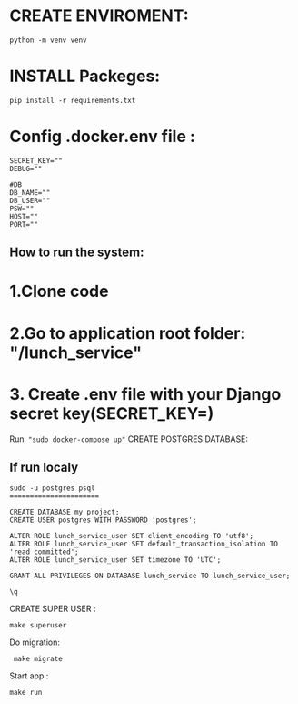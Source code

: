 # CREATE ENVIROMENT:

``python -m venv venv`` 

# INSTALL Packeges:

``pip install -r requirements.txt``

# Config .docker.env file :
```
SECRET_KEY=""
DEBUG=""

#DB
DB_NAME=""
DB_USER=""
PSW=""
HOST=""
PORT=""

```

## How to run the system:
# 1.Clone code

# 2.Go to application root folder: "/lunch_service"

# 3. Create .env file with your Django secret key(SECRET_KEY=<your secret key>)
Run`` "sudo docker-compose up"``
CREATE POSTGRES DATABASE: 


## If run localy
```
sudo -u postgres psql
======================

CREATE DATABASE my project;
CREATE USER postgres WITH PASSWORD 'postgres';

ALTER ROLE lunch_service_user SET client_encoding TO 'utf8';
ALTER ROLE lunch_service_user SET default_transaction_isolation TO 'read committed';
ALTER ROLE lunch_service_user SET timezone TO 'UTC';

GRANT ALL PRIVILEGES ON DATABASE lunch_service TO lunch_service_user;

\q
```

CREATE SUPER USER :

``make superuser
``

Do migration:

`` make migrate``

Start app :

``make run``
